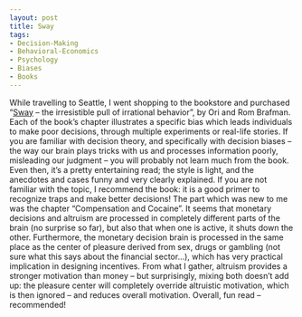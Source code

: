 ```yaml
---
layout: post
title: Sway
tags:
- Decision-Making
- Behavioral-Economics
- Psychology
- Biases
- Books
---
```


While travelling to Seattle, I went shopping to the bookstore and purchased “[Sway](http://www.swaybook.com/) – the irresistible pull of irrational behavior”, by Ori and Rom Brafman. Each of the book’s chapter illustrates a specific bias which leads individuals to make poor decisions, through multiple experiments or real-life stories.  If you are familiar with decision theory, and specifically with decision biases – the way our brain plays tricks with us and processes information poorly, misleading our judgment – you will probably not learn much from the book. Even then, it’s a pretty entertaining read; the style is light, and the anecdotes and cases funny and very clearly explained. If you are not familiar with the topic, I recommend the book: it is a good primer to recognize traps and make better decisions!  The part which was new to me was the chapter “Compensation and Cocaine”. It seems that monetary decisions and altruism are processed in completely different parts of the brain (no surprise so far), but also that when one is active, it shuts down the other. Furthermore, the monetary decision brain is processed in the same place as the center of pleasure derived from sex, drugs or gambling (not sure what this says about the financial sector…), which has very practical implication in designing incentives. From what I gather, altruism provides a stronger motivation than money – but surprisingly, mixing both doesn’t add up: the pleasure center will completely override altruistic motivation, which is then ignored – and reduces overall motivation.  Overall, fun read – recommended!
